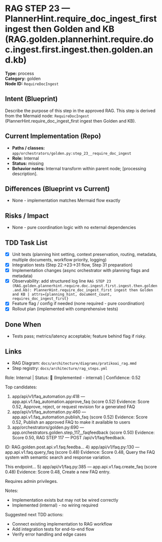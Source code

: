 # RAG STEP 23 — PlannerHint.require_doc_ingest_first ingest then Golden and KB (RAG.golden.plannerhint.require.doc.ingest.first.ingest.then.golden.and.kb)

**Type:** process  
**Category:** golden  
**Node ID:** `RequireDocIngest`

## Intent (Blueprint)
Describe the purpose of this step in the approved RAG. This step is derived from the Mermaid node: `RequireDocIngest` (PlannerHint.require_doc_ingest_first ingest then Golden and KB).

## Current Implementation (Repo)
- **Paths / classes:** `app/orchestrators/golden.py:step_23__require_doc_ingest`
- **Role:** Internal
- **Status:** missing
- **Behavior notes:** Internal transform within parent node; [processing description].
## Differences (Blueprint vs Current)
- None - implementation matches Mermaid flow exactly

## Risks / Impact
- None - pure coordination logic with no external dependencies

## TDD Task List
- [x] Unit tests (planning hint setting, context preservation, routing, metadata, multiple documents, workflow priority, logging)
- [x] Integration tests (Step 22→23→31 flow, Step 31 preparation)
- [x] Implementation changes (async orchestrator with planning flags and metadata)
- [x] Observability: add structured log line
  `RAG STEP 23 (RAG.golden.plannerhint.require.doc.ingest.first.ingest.then.golden.and.kb): PlannerHint.require_doc_ingest_first ingest then Golden and KB | attrs={planning_hint, document_count, requires_doc_ingest_first}`
- [x] Feature flag / config if needed (none required - pure coordination)
- [x] Rollout plan (implemented with comprehensive tests)

## Done When
- Tests pass; metrics/latency acceptable; feature behind flag if risky.

## Links
- RAG Diagram: `docs/architecture/diagrams/pratikoai_rag.mmd`
- Step registry: `docs/architecture/rag_steps.yml`


<!-- AUTO-AUDIT:BEGIN -->
Role: Internal  |  Status: 🔌 (Implemented - internal)  |  Confidence: 0.52

Top candidates:
1) app/api/v1/faq_automation.py:418 — app.api.v1.faq_automation.approve_faq (score 0.52)
   Evidence: Score 0.52, Approve, reject, or request revision for a generated FAQ
2) app/api/v1/faq_automation.py:460 — app.api.v1.faq_automation.publish_faq (score 0.52)
   Evidence: Score 0.52, Publish an approved FAQ to make it available to users
3) app/orchestrators/golden.py:690 — app.orchestrators.golden.step_117__faqfeedback (score 0.50)
   Evidence: Score 0.50, RAG STEP 117 — POST /api/v1/faq/feedback.

ID: RAG.golden.post.api.v1.faq.feedba...
4) app/api/v1/faq.py:130 — app.api.v1.faq.query_faq (score 0.48)
   Evidence: Score 0.48, Query the FAQ system with semantic search and response variation.

This endpoint...
5) app/api/v1/faq.py:385 — app.api.v1.faq.create_faq (score 0.48)
   Evidence: Score 0.48, Create a new FAQ entry.

Requires admin privileges.

Notes:
- Implementation exists but may not be wired correctly
- Implemented (internal) - no wiring required

Suggested next TDD actions:
- Connect existing implementation to RAG workflow
- Add integration tests for end-to-end flow
- Verify error handling and edge cases
<!-- AUTO-AUDIT:END -->